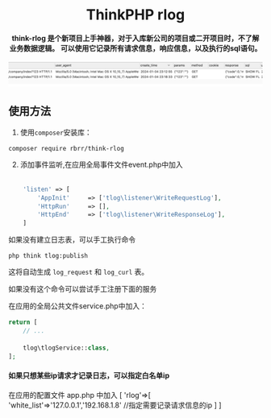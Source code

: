 <h1 align="center">
    ThinkPHP  rlog
</h1>

<p align="center">
	<strong>think-rlog 是个新项目上手神器，对于入库新公司的项目或二开项目时，不了解业务数据逻辑。
可以使用它记录所有请求信息，响应信息，以及执行的sql语句。</strong>    
</p>



![ijiangtao](https://github.com/caoygx/think-rlog/blob/master/preview.png?raw=true)




## 使用方法

1. 使用`composer`安装库：

```
composer require rbrr/think-rlog
```


2. 添加事件监听,在应用全局事件文件event.php中加入

```php

    'listen' => [
        'AppInit'     => ['tlog\listener\WriteRequestLog'],
        'HttpRun'     => [],
        'HttpEnd'     => ['tlog\listener\WriteResponseLog'],
    ]

```


如果没有建立日志表，可以手工执行命令

```
php think tlog:publish
```

这将自动生成 `log_request` 和 `log_curl` 表。

如果没有这个命令可以尝试手工注册下面的服务

在应用的全局公共文件service.php中加入：

```php
return [
    // ...

    tlog\tlogService::class,
];
```


#### 如果只想某些ip请求才记录日志，可以指定白名单ip

在应用的配置文件 app.php 中加入
[
    'rlog'=>[
        'white_list'=>'127.0.0.1','192.168.1.8' //指定需要记录请求信息的ip
    ]
] 
